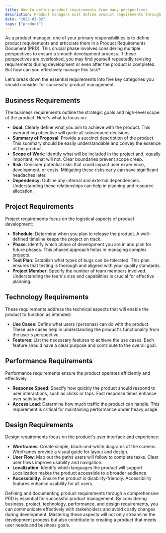```yaml
---
title: How to define product requirements from many perspectives
description: Product managers must define product requirements through PRDs, considering business, project, technology, performance, and design aspects, to ensure clear stakeholder communication and avoid repeated changes during development.
date: "2022-03-02"
tags: ["product"]
---
```


As a product manager, one of your primary responsibilities is to define product requirements and articulate them in a Product Requirements Document (PRD).
This crucial phase involves considering multiple perspectives to ensure a smooth development process.
If these perspectives are overlooked, you may find yourself repeatedly revising requirements during development or even after the product is completed.
But how can you effectively manage this task?

Let's break down the essential requirements into five key categories you should consider for successful product management.

## Business Requirements

The business requirements outline the strategic goals and high-level scope of the product.
Here's what to focus on:

-   **Goal**: Clearly define what you aim to achieve with the product. This overarching objective will guide all subsequent decisions.
-   **Summary of Proposal**: Provide a succinct description of the product. This summary should be easily understandable and convey the essence of the product.
-   **Scope of Work**: Identify what will be included in the project and, equally important, what will not. Clear boundaries prevent scope creep.
-   **Risk**: Consider potential risks that could impact user experience, development, or costs. Mitigating these risks early can save significant headaches later.
-   **Dependency**: Outline any internal and external dependencies. Understanding these relationships can help in planning and resource allocation.

## Project Requirements

Project requirements focus on the logistical aspects of product development:

-   **Schedule**: Determine when you plan to release the product. A well-defined timeline keeps the project on track.
-   **Phase**: Identify which phase of development you are in and plan for future phases. This phased approach helps in managing complex projects.
-   **Test Plan**: Establish what types of bugs can be tolerated. This plan ensures that testing is thorough and aligned with your quality standards.
-   **Project Member**: Specify the number of team members involved. Understanding the team's size and capabilities is crucial for effective planning.

## Technology Requirements

These requirements address the technical aspects that will enable the product to function as intended:

-   **Use Cases**: Define what users (personas) can do with the product. These use cases help in understanding the product's functionality from the user's perspective.
-   **Features**: List the necessary features to achieve the use cases. Each feature should have a clear purpose and contribute to the overall goal.

## Performance Requirements

Performance requirements ensure the product operates efficiently and effectively:

-   **Response Speed**: Specify how quickly the product should respond to user interactions, such as clicks or taps. Fast response times enhance user satisfaction.
-   **Access Load**: Determine how much traffic the product can handle. This requirement is critical for maintaining performance under heavy usage.

## Design Requirements

Design requirements focus on the product's user interface and experience:

-   **Wireframes**: Create simple, black-and-white diagrams of the screens. Wireframes provide a visual guide for layout and design.
-   **User Flow**: Map out the paths users will follow to complete tasks. Clear user flows improve usability and navigation.
-   **Localization**: Identify which languages the product will support. Localization makes the product accessible to a broader audience.
-   **Accessibility**: Ensure the product is disability-friendly. Accessibility features enhance usability for all users.

Defining and documenting product requirements through a comprehensive PRD is essential for successful product management.
By considering business, project, technology, performance, and design requirements, you can communicate effectively with stakeholders and avoid costly changes during development.
Mastering these aspects will not only streamline the development process but also contribute to creating a product that meets user needs and business goals.

